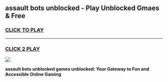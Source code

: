 
## assault bots unblocked - Play Unblocked Gmaes & Free
<h3>
<a href="https://news.freeplayer.one?title=assault_bots_unblocked&ref=23F">CLICK TO PLAY</a></h3>
<hr>

<h3>
<a href="https://news.freeplayer.one?title=assault_bots_unblocked&ref=23F">CLICK 2 PLAY</a>
  
</h3>

<a href="https://news.freeplayer.one?title=assault_bots_unblocked&ref=23F/"><img src="https://clearcache.store/games.png"></a>


**assault bots unblocked games unblocked: Your Gateway to Fun and Accessible Online Gaming**
